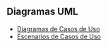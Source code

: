 ## Diagramas UML

* [Diagramas de Casos de Uso](diagramas_casosdeuso.md)
* [Escenarios de Casos de Uso](escenarios_decasosdeuso.md)
